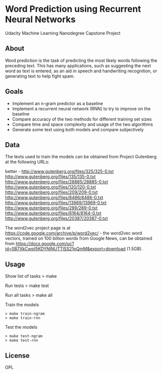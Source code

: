
# Word Prediction using Recurrent Neural Networks

Udacity Machine Learning Nanodegree Capstone Project


## About

Word prediction is the task of predicting the most likely words following the
preceding text. This has many applications, such as suggesting the next word as
text is entered, as an aid in speech and handwriting recognition, or generating
text to help fight spam.


## Goals

* Implement an n-gram predictor as a baseline
* Implement a recurrent neural network (RNN) to try to improve on the baseline
* Compare accuracy of the two methods for different training set sizes
* Compare time and space complexity and usage of the two algorithms
* Generate some text using both models and compare subjectively


## Data

The texts used to train the models can be obtained from Project Gutenberg at the
following URLs:

better - 
http://www.gutenberg.org/files/325/325-0.txt
http://www.gutenberg.org/files/135/135-0.txt
http://www.gutenberg.org/files/28885/28885-0.txt
http://www.gutenberg.org/files/120/120-0.txt
http://www.gutenberg.org/files/209/209-0.txt
http://www.gutenberg.org/files/8486/8486-0.txt
http://www.gutenberg.org/files/13969/13969-0.txt
http://www.gutenberg.org/files/289/289-0.txt
http://www.gutenberg.org/files/8164/8164-0.txt
http://www.gutenberg.org/files/20387/20387-0.txt

The word2vec project page is at https://code.google.com/archive/p/word2vec/ -
the word2vec word vectors, trained on 100 billion words from Google News, can be
obtained from https://docs.google.com/uc?id=0B7XkCwpI5KDYNlNUTTlSS21pQmM&export=download
(1.5GB).


## Usage

Show list of tasks
    > make

Run tests
    > make test

Run all tasks
    > make all
    
Train the models

    > make train-ngram
    > make train-rnn

Test the models

    > make test-ngram
    > make test-rnn


## License

GPL
